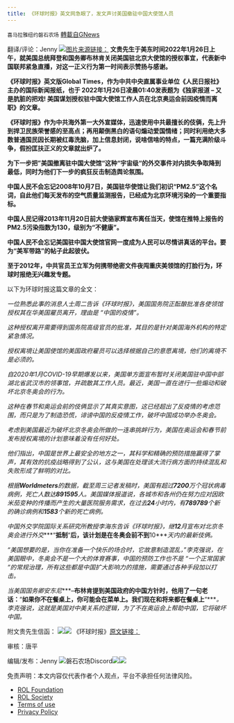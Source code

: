 ```yaml
---
title: 《环球时报》英文网急眼了，发文声讨美国撤驻中国大使馆人员
---
```

`喜马拉雅纽约磐石农场` [轉載自GNews](https://gnews.org/zh-hans/1910775/)

翻译/评论：Jenny
![](https://assets.gnews.org/wp-content/uploads/2022/01/IMG_2912.jpg)[图片来源链接：](http://TRAASGPU.com)
**文贵先生于美东时间2022年1月26日上午，就美国总统拜登和国务卿布林肯关闭美国驻北京大使馆的授权事宜，代表新中国联邦紧急直播，对这一正义行为第一时间表示赞扬与感谢。**

**《环球时报》英文版Global Times，作为中共中央直属事业单位《人民日报社》主办的国际新闻报纸，也于 2022年1月26日凌晨01:40发表题为《独家报道 – 又是肮脏的把戏! 美国谋划授权驻中国大使馆工作人员在北京奥运会前因疫情而离职》的文章。**

**《环球时报》作为中共海外第一大外宣媒体，迅速使用中共最擅长的伎俩，先上升到捍卫民族荣誉感的至高点；再用颠倒黑白的语句煽动爱国情绪；同时利用绝大多数普通国民因长期被红毒洗脑，加上信息封闭，说啥信啥的特点，一篇充满阶级斗争，假扮匡扶正义的文章就出炉了。**

**为下一步把”美国撤离驻中国大使馆“这种“宇宙级“的外交事件对内损失争取降到最低，同时为他们下一步的疯狂反击制造舆论氛围。**

**中国人民不会忘记2008年10月7日，美国驻华使馆让我们初识“PM2.5”这个名词，自此他们每天发布的空气质量监测报告，已经成为北京环境污染的一个重要指标。**

**中国人民记得2013年11月20日前大使骆家辉宣布离任当天，使馆在推特上报告的PM2.5污染指数为130，级别为“不健康”。**

**中国人民不会忘记美国驻中国大使馆官网一度成为人民可以尽情讲真话的平台。要为“美军带路”的帖子此起彼伏。**

**至于2012年，中共官员王立军为何携带绝密文件夜闯重庆美领馆的打脸行为，环球时报绝无兴趣发专题。**

以下为环球时报这篇文章的全文：

*一位熟悉此事的消息人士周二告诉《环球时报》，美国国务院正酝酿批准各使领馆授权其在华美国雇员离开，理由是 “中国的疫情”。*

*这种授权离开需要得到国务院高级官员的批准，其目的是针对美国海外机构的特定紧急情况。*

*授权离境让美国使馆的美国政府雇员可以选择根据自己的意愿离境，他们的离境不是必须的。*

*自2020年1月COVID-19早期爆发以来，美国单方面宣布暂时关闭美国驻中国中部湖北省武汉市的领事馆，并疏散其工作人员。最近，美国一直在进行一些煽动和破坏北京冬奥会的行为。*

*这种在春节和奥运会前的伎俩显示了其真实意图，这已经超出了反疫情的考虑范围，而只是为了制造恐慌，诽谤中国的反疫情工作，破坏中国成功举办冬奥会。*

*考虑到美国最近为破坏北京冬奥会所做的一连串挑衅行为，美国在奥运会和春节前发布授权离境的计划意味着没有任何好处。*

*他们指出，中国是世界上最安全的地方之一，其科学和精确的预防措施赢得了掌声，其有效的抗疫战略得到了公认，这与美国在处理该大流行病方面的持续混乱和失败形成了鲜明的对比。*

*根据****Worldmeters****的数据，截至周三记者发稿时，美国有超过****7200****万个冠状病毒病例，死亡人数达****891595****人。美国媒体报道说，各城市和各州仍在努力应对因欧米茄变种的传播而产生的大量医院服务需求，在过去****24****小时内，有****789789****个新的确诊病例和****1583****个新的死亡病例。*

*中国外交学院国际关系研究所教授李海东告诉《环球时报》，继****12****月宣布对北京冬奥会进行外交****“****抵制****“****后，该计划是在冬奥会前不到****10****天内的最新伎俩。*

*“美国想要的是，当你在准备一个快乐的场合时，它故意制造混乱，”李克强说，在美国眼中，冬奥会不是一个大的体育赛事，中国的预防工作也不是 “一个正常国家 “的常规治理，所有这些都是中国扩大影响力的措施，需要通过各种手段加以打击。*

*当美国国务卿安东尼****–****布林肯提到美国政府的中国方针时，他用了一句老话：****“****如果你不在餐桌上，你可能会在菜单上。我们现在和将来都在餐桌上****“****。李克强说，这就是美国对中美关系的逻辑，为了不在奥运会上帮助中国，它将破坏中国。*

附文贵先生信函：
![](https://assets.gnews.org/wp-content/uploads/2022/01/20220125-官方函-中文-scaled.jpg)![](https://assets.gnews.org/wp-content/uploads/2022/01/20220125-官方函-英文-scaled.jpg)
《环球时报》[原文链接：](https://www.globaltimes.cn/page/202201/1246933.shtml)

审核：唐平

编辑/发布：Jenny
![](https://assets.gnews.org/wp-content/uploads/2022/01/GTV.jpg)磐石农场Discord![](https://assets.gnews.org/wp-content/uploads/2022/01/b3df4b36-df11-4361-a8f5-6c7e5f9da569.jpg)![](https://assets.gnews.org/wp-content/uploads/2022/01/磐石discord.jpg)


 

免责声明：本文内容仅代表作者个人观点，平台不承担任何法律风险。

- [ROL Foundation](https://rolfoundation.org/)
- [ROL Society](https://rolsociety.org/)
- [Terms of use](https://gnews.org/terms-of-use-3/)
- [Privacy Policy](https://gnews.org/privacy-policy/)
